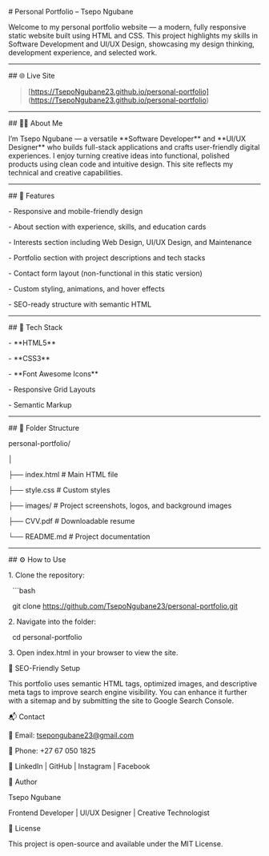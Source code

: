 \# Personal Portfolio – Tsepo Ngubane



Welcome to my personal portfolio website — a modern, fully responsive static website built using HTML and CSS. This project highlights my skills in Software Development and UI/UX Design, showcasing my design thinking, development experience, and selected work.



---



\## 🌐 Live Site



> \[https://TsepoNgubane23.github.io/personal-portfolio]
(https://TsepoNgubane23.github.io/personal-portfolio)



---



\## 🧑‍💻 About Me



I’m Tsepo Ngubane — a versatile \*\*Software Developer\*\* and \*\*UI/UX Designer\*\* who builds full-stack applications and crafts user-friendly digital experiences. I enjoy turning creative ideas into functional, polished products using clean code and intuitive design. This site reflects my technical and creative capabilities.



---



\## 📁 Features



\- Responsive and mobile-friendly design

\- About section with experience, skills, and education cards

\- Interests section including Web Design, UI/UX Design, and Maintenance

\- Portfolio section with project descriptions and tech stacks

\- Contact form layout (non-functional in this static version)

\- Custom styling, animations, and hover effects

\- SEO-ready structure with semantic HTML



---



\## 🚀 Tech Stack



\- \*\*HTML5\*\*

\- \*\*CSS3\*\*

\- \*\*Font Awesome Icons\*\*

\- Responsive Grid Layouts

\- Semantic Markup



---



\## 📂 Folder Structure



personal-portfolio/

│

├── index.html # Main HTML file

├── style.css # Custom styles

├── images/ # Project screenshots, logos, and background images

├── CVV.pdf # Downloadable resume

└── README.md # Project documentation





---



\## ⚙️ How to Use



1\. Clone the repository:

&nbsp;  ```bash

&nbsp;  git clone https://github.com/TsepoNgubane23/personal-portfolio.git



2\. Navigate into the folder:

&nbsp;  cd personal-portfolio



3\. Open index.html in your browser to view the site.





🎯 SEO-Friendly Setup

This portfolio uses semantic HTML tags, optimized images, and descriptive meta tags to improve search engine visibility. You can enhance it further with a sitemap and by submitting the site to Google Search Console.



📬 Contact

📧 Email: tsepongubane23@gmail.com



📱 Phone: +27 67 050 1825



🔗 LinkedIn | GitHub | Instagram | Facebook



🧠 Author

Tsepo Ngubane

Frontend Developer | UI/UX Designer | Creative Technologist



📄 License

This project is open-source and available under the MIT License.





